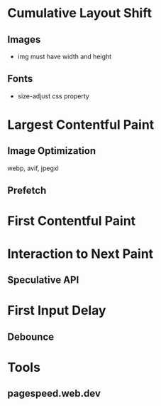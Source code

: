 # Cumulative Layout Shift

## Images
- img must have width and height

## Fonts
- size-adjust css property

# Largest Contentful Paint

## Image Optimization

webp, avif, jpegxl

## Prefetch

# First Contentful Paint

# Interaction to Next Paint

## Speculative API

# First Input Delay

## Debounce

# Tools

## pagespeed.web.dev
